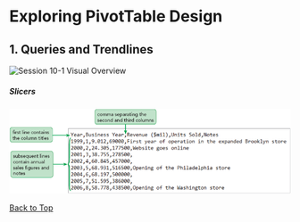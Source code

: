 # Exploring PivotTable Design
[](#top)
## 1. Queries and Trendlines

![Session 10-1 Visual Overview](../images/modules/M09/Session10-1.png)  

##### Slicers
![Figure 10-1 Slicers](../images/modules/M10/Figure%2010-1.png)

[Back to Top](#top)
